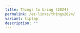 ```yaml
---
title: Things to bring (2024)
permalink: /ez-links/things2024/
variant: tiptap
description: ""
---
```

